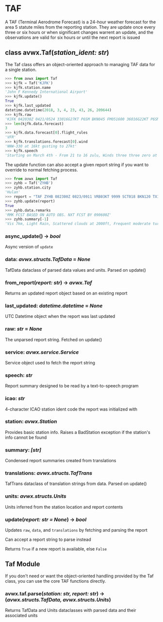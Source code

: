 # TAF

A TAF (Terminal Aerodrome Forecast) is a 24-hour weather forecast for the area 5 statute miles from the reporting station. They are update once every three or six hours or when significant changes warrent an update, and the observations are valid for six hours or until the next report is issued

## class avwx.**Taf**(*station_ident: str*)

The Taf class offers an object-oriented approach to managing TAF data for a single station.

```python
>>> from avwx import Taf
>>> kjfk = Taf('KJFK')
>>> kjfk.station.name
'John F Kennedy International Airport'
>>> kjfk.update()
True
>>> kjfk.last_updated
datetime.datetime(2018, 3, 4, 23, 43, 26, 209644)
>>> kjfk.raw
'KJFK 042030Z 0421/0524 33016G27KT P6SM BKN045 FM051600 36016G22KT P6SM BKN040 FM052100 35013KT P6SM SCT035'
>>> len(kjfk.data.forecast)
3
>>> kjfk.data.forecast[0].flight_rules
'VFR'
>>> kjfk.translations.forecast[0].wind
'NNW-330 at 16kt gusting to 27kt'
>>> kjfk.speech
'Starting on March 4th - From 21 to 16 zulu, Winds three three zero at 16kt gusting to 27kt. Visibility greater than six miles. Broken layer at 4500ft. From 16 to 21 zulu, Winds three sixzero at 16kt gusting to 22kt. Visibility greater than six miles. Broken layer at 4000ft. From 21 to midnight zulu, Winds three five zero at 13kt. Visibility greater than six miles. Scattered clouds at 3500ft'
```

The update function can also accept a given report string if you want to override to normal fetching process.

```python
>>> from avwx import Taf
>>> zyhb = Taf('ZYHB')
>>> zyhb.station.city
'Hulan'
>>> report = "TAF ZYHB 082300Z 0823/0911 VRB03KT 9999 SCT018 BKN120 TX14/0907Z TN04/0921Z FM090100 09015KT 9999 -SHRA WS020/13045KT SCT018 BKN120 BECMG 0904/0906 34008KT PROB30 TEMPO 0906/0911 7000 -RA SCT020 650104 530804 RMK FCST BASED ON AUTO OBS. NXT FCST BY 090600Z"
>>> zyhb.update(report)
True
>>> zyhb.data.remarks
'RMK FCST BASED ON AUTO OBS. NXT FCST BY 090600Z'
>>> zyhb.summary[-1]
'Vis 7km, Light Rain, Scattered clouds at 2000ft, Frequent moderate turbulence in clear air from 8000ft to 12000ft, Moderate icing in clouds from 1000ft to 5000ft'
```

### **async_update**() -> *bool*

Async version of `update`

### **data**: *avwx.structs.TafData* = *None*

TafData dataclass of parsed data values and units. Parsed on update()

### **from_report**(*report: str*) -> *avwx.Taf*

Returns an updated report object based on an existing report

### **last_updated**: *datetime.datetime* = *None*

UTC Datetime object when the report was last updated

### **raw**: *str* = *None*

The unparsed report string. Fetched on update()

### **service**: *avwx.service.Service*

Service object used to fetch the report string

### **speech**: *str*

Report summary designed to be read by a text-to-speech program

### **icao**: *str*

4-character ICAO station ident code the report was initialized with

### **station**: *avwx.Station*

Provides basic station info. Raises a BadStation exception if the station's info cannot be found

### **summary**: *[str]*

Condensed report summaries created from translations

### **translations**: *avwx.structs.TafTrans*

TafTrans dataclass of translation strings from data. Parsed on update()

### **units**: *avwx.structs.Units*

Units inferred from the station location and report contents

### **update**(*report: str = None*) -> *bool*

Updates `raw`, `data`, and `translations` by fetching and parsing the report

Can accept a report string to parse instead

Returns `True` if a new report is available, else `False`

## Taf Module

If you don't need or want the object-oriented handling provided by the Taf class, you can use the core TAF functions directly.

### avwx.taf.**parse**(*station: str, report: str*) -> (*avwx.structs.TafData, avwx.structs.Units*)

Returns TafData and Units dataclasses with parsed data and their associated units

<!-- ### avwx.taf.**parse_lines**(*lines: [str], units: avwx.structs.Units, use_na: bool = True*) -> *[dict]*

Returns a list of parsed line dictionaries -->
